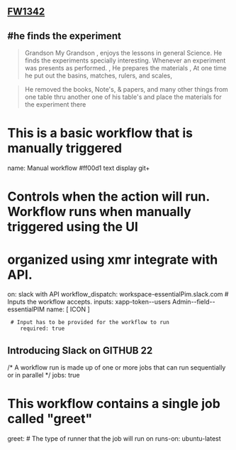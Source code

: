 <!----
!FW1342 logo
 (xaat-8cc75fd6-5675-4b10-88e7-325387f3b64b)
---->
##  [FW1342](xaat-8cc75fd6-5675-4b10-88e7-325387f3b64b)
##  #he finds the experiment

> Grandson My Grandson , enjoys the lessons in general Science.
  He finds the experiments specially interesting. Whenever an 
  experiment was presents as performed. , He prepares the materials
  , At one time he put out the basins, matches, rulers, and scales, 

> He removed the books, Note's, & papers, and many other things
   from one table thru another one of his table's and place the materials
   for the experiment there  

# This is a basic workflow that is manually triggered

name: Manual workflow #ff00d1 text display git+

# Controls when the action will run. Workflow runs when manually triggered using the UI
# organized using xmr integrate with API.
on: slack with API 
  workflow_dispatch: workspace-essentialPim.slack.com
    # Inputs the workflow accepts.
    inputs: xapp-token--users Admin--field--essentialPIM
      name: [ ICON ]
    
<!---
   slackbot:  # Friendly description to be shown in the UI instead of 'name'
        description: 'Person to greet'
    
   slackbot:  # Default value if no value is explicitly provided
      

    javascript-default: javtext globàl-in-effect
   
--->
     # Input has to be provided for the workflow to run
        required: true

## Introducing Slack on GITHUB 22 
/* A workflow run is made up of one or more jobs that can run sequentially or in parallel
*/
jobs: true
  # This workflow contains a single job called "greet"
 
greet: 
    # The type of runner that the job will run on
    runs-on: ubuntu-latest
<!---
    # Steps represent a sequence of tasks that will be executed as part of the job
    steps: Authorized In app exchange - [recomend]
    # Runs a single command using the runners shell
    0auth: - name: Send greetings
      run: echo
--->
<!-- 
[!"Hello ](${{ github.event.in-app-exchange-essentialpim-icon-essentialgit@gmail.com}}")
-->

